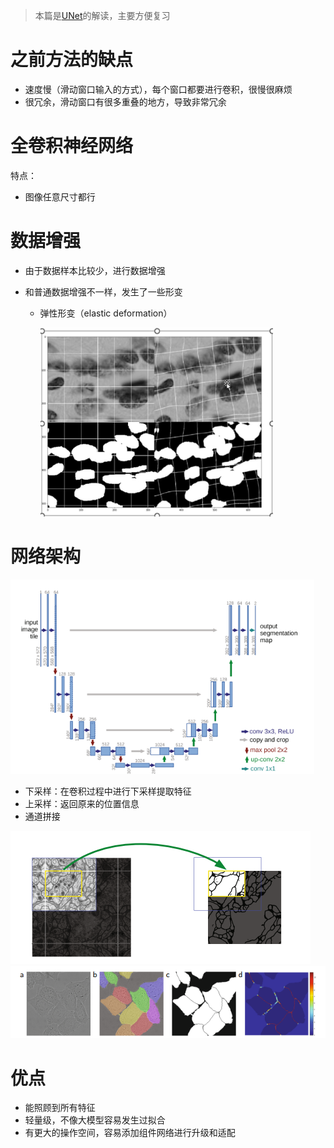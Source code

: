 

> 本篇是[UNet](https://www.cnblogs.com/PythonLearner/p/14041874.html)的解读，主要方便复习

<!--more-->

# 之前方法的缺点

- 速度慢（滑动窗口输入的方式），每个窗口都要进行卷积，很慢很麻烦
- 很冗余，滑动窗口有很多重叠的地方，导致非常冗余

# 全卷积神经网络

特点：

- 图像任意尺寸都行

# 数据增强

- 由于数据样本比较少，进行数据增强

- 和普通数据增强不一样，发生了一些形变

	- 弹性形变（elastic deformation）
		
		<img src="UNet%E8%A7%A3%E8%AF%BB/image-20230424170727072.png" alt="image-20230424170727072" style="zoom:80%;" />



# 网络架构

<img src="UNet%E8%A7%A3%E8%AF%BB/image-20230424171030513.png" alt="image-20230424171030513" style="zoom: 80%;" />

- 下采样：在卷积过程中进行下采样提取特征
- 上采样：返回原来的位置信息
- 通道拼接

<img src="UNet%E8%A7%A3%E8%AF%BB/image-20230424171131419.png" alt="image-20230424171131419" />

<img src="UNet%E8%A7%A3%E8%AF%BB/image-20230424171208749.png" alt="image-20230424171208749" />

# 优点

- 能照顾到所有特征
- 轻量级，不像大模型容易发生过拟合
- 有更大的操作空间，容易添加组件网络进行升级和适配

